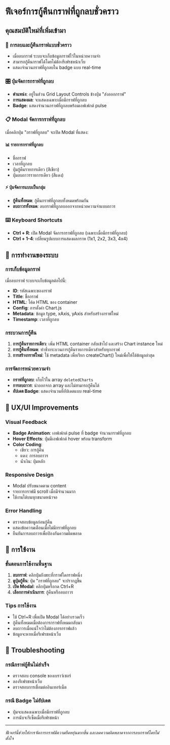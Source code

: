 # ฟีเจอร์การกู้คืนกราฟที่ถูกลบชั่วคราว

## คุณสมบัติใหม่ที่เพิ่มเข้ามา

### 🔄 การลบและกู้คืนกราฟแบบชั่วคราว
- เมื่อลบกราฟ ระบบจะเก็บข้อมูลกราฟไว้ในหน่วยความจำ
- สามารถกู้คืนกราฟได้โดยไม่ต้องรีเฟรชหน้าเว็บ
- แสดงจำนวนกราฟที่ถูกลบใน badge แบบ real-time

### 🎛️ ปุ่มจัดการกราฟที่ถูกลบ
- **ตำแหน่ง**: อยู่ในส่วน Grid Layout Controls ข้างปุ่ม "ส่งออกกราฟ"
- **การแสดงผล**: จะแสดงเฉพาะเมื่อมีกราฟที่ถูกลบ
- **Badge**: แสดงจำนวนกราฟที่ถูกลบพร้อมเอฟเฟกต์ pulse

### 📋 Modal จัดการกราฟที่ถูกลบ
เมื่อคลิกปุ่ม "กราฟที่ถูกลบ" จะเปิด Modal ที่แสดง:

#### 📊 รายการกราฟที่ถูกลบ
- ชื่อกราฟ
- เวลาที่ถูกลบ
- ปุ่มกู้คืนรายการเดียว (สีเขียว)
- ปุ่มลบถาวรรายการเดียว (สีแดง)

#### ⚡ ปุ่มจัดการแบบเป็นกลุ่ม
- **กู้คืนทั้งหมด**: กู้คืนกราฟที่ถูกลบทั้งหมดพร้อมกัน
- **ลบถาวรทั้งหมด**: ลบกราฟที่ถูกลบออกจากหน่วยความจำแบบถาวร

### ⌨️ Keyboard Shortcuts
- **Ctrl + R**: เปิด Modal จัดการกราฟที่ถูกลบ (เฉพาะเมื่อมีกราฟที่ถูกลบ)
- **Ctrl + 1-4**: เปลี่ยนรูปแบบการแสดงผลกราห (1x1, 2x2, 3x3, 4x4)

## 🔧 การทำงานของระบบ

### การเก็บข้อมูลกราฟ
เมื่อลบกราฟ ระบบจะเก็บข้อมูลต่อไปนี้:
- **ID**: รหัสเฉพาะของกราฟ
- **Title**: ชื่อกราฟ  
- **HTML**: โค้ด HTML ของ container
- **Config**: การตั้งค่า Chart.js
- **Metadata**: ข้อมูล type, xAxis, yAxis สำหรับสร้างกราฟใหม่
- **Timestamp**: เวลาที่ถูกลบ

### กระบวนการกู้คืน
1. **การกู้คืนรายการเดียว**: เพิ่ม HTML container กลับเข้าไป และสร้าง Chart instance ใหม่
2. **การกู้คืนทั้งหมด**: ทำซ้ำกระบวนการกู้คืนรายการเดียวสำหรับทุกกราฟ
3. **การสร้างกราฟใหม่**: ใช้ metadata เพื่อเรียก createChart() ใหม่เพื่อให้ได้ข้อมูลล่าสุด

### การจัดการหน่วยความจำ
- **กราฟที่ถูกลบ**: เก็บไว้ใน array `deletedCharts`
- **การลบถาวร**: นำออกจาก array และไม่สามารถกู้คืนได้
- **อัปเดต Badge**: แสดงจำนวนที่อัปเดตแบบ real-time

## 🎨 UX/UI Improvements

### Visual Feedback
- **Badge Animation**: เอฟเฟกต์ pulse ที่ badge จำนวนกราฟที่ถูกลบ
- **Hover Effects**: ปุ่มมีเอฟเฟกต์ hover พร้อม transform
- **Color Coding**: 
  - เขียว: การกู้คืน
  - แดง: การลบถาวร
  - น้ำเงิน: ปุ่มหลัก

### Responsive Design
- Modal ปรับขนาดตาม content
- รายการกราฟมี scroll เมื่อมีจำนวนมาก
- ใช้งานได้บนทุกขนาดหน้าจอ

### Error Handling
- ตรวจสอบข้อมูลก่อนกู้คืน
- แสดงข้อความเตือนเมื่อไม่มีกราฟที่ถูกลบ
- ยืนยันการลบถาวรเพื่อป้องกันความผิดพลาด

## 🚀 การใช้งาน

### ขั้นตอนการใช้งานพื้นฐาน
1. **ลบกราฟ**: คลิกปุ่มถังขยะที่กราฟใดกราฟหนึ่ง
2. **ดูปุ่มกู้คืน**: ปุ่ม "กราฟที่ถูกลบ" จะปรากฏขึ้น
3. **เปิด Modal**: คลิกปุ่มหรือกด Ctrl+R
4. **เลือกการดำเนินการ**: กู้คืนหรือลบถาวร

### Tips การใช้งาน
- ใช้ Ctrl+R เพื่อเปิด Modal ได้อย่างรวดเร็ว
- กู้คืนทั้งหมดเมื่อต้องการกราฟทั้งหมดกลับมา
- ลบถาวรเมื่อแน่ใจว่าไม่ต้องการกราฟแล้ว
- ข้อมูลจะหายเมื่อรีเฟรชหน้าเว็บ

## 🐛 Troubleshooting

### กรณีกราฟกู้คืนไม่สำเร็จ
- ตรวจสอบ console ของเบราว์เซอร์
- ลองรีเฟรชหน้าเว็บ
- ตรวจสอบการเชื่อมต่ออินเทอร์เน็ต

### กรณี Badge ไม่อัปเดต
- ปุ่มจะแสดงเฉพาะเมื่อมีกราฟที่ถูกลบ
- การนับจะรีเซ็ตเมื่อรีเฟรชหน้า

---

*ฟีเจอร์นี้ช่วยให้การจัดการกราฟมีความยืดหยุ่นมากขึ้น และลดความผิดพลาดจากการลบกราฟโดยไม่ตั้งใจ*
